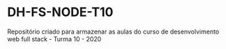 # DH-FS-NODE-T10
Repositório criado para armazenar as aulas do curso de desenvolvimento web full stack - Turma 10 - 2020
